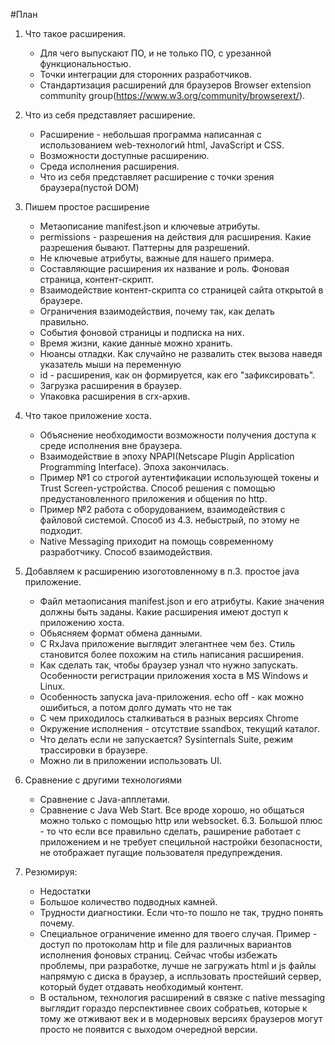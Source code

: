 #План 

1. Что такое расширения.
    * Для чего выпускают ПО, и не только ПО, с урезанной функциональностью.
    * Точки интеграции для сторонних разработчиков.
    * Стандартизация расширений для браузеров Browser extension community group(https://www.w3.org/community/browserext/).

2. Что из себя представляет расширение.
    * Расширение - небольшая программа написанная с использованием web-технологий html, JavaScript и CSS.
    * Возможности доступные расширению.  
    * Среда исполнения расширения.
    * Что из себя представляет расширение с точки зрения браузера(пустой DOM)  

3. Пишем простое расширение
    * Метаописание manifest.json и ключевые атрибуты.
    * permissions - разрешения на действия для расширения. Какие разрешения бывают. Паттерны для разрешений.
    * Не ключевые атрибуты, важные для нашего примера.
    * Составляющие расширения их название и роль. Фоновая страница, контент-скрипт.
    * Взаимодействие контент-скрипта со страницей сайта открытой в браузере.
    * Ограничения взаимодействия, почему так, как делать правильно.
    * События фоновой страницы и подписка на них.
    * Время жизни, какие данные можно хранить.
    * Нюансы отладки. Как случайно не развалить стек вызова наведя указатель мыши на переменную
    * id - расширения, как он формируется, как его "зафиксировать".
    * Загрузка расширения в браузер.
    * Упаковка расширения в crx-архив.

4.	Что такое приложение хоста.
    * Объяснение необходимости возможности получения доступа к среде исполнения вне браузера.
    * Взаимодействие в эпоху NPAPI(Netscape Plugin Application Programming Interface). Эпоха закончилась.
    * Пример №1 со строгой аутентификации использующей токены и Trust Screen-устройства. Способ решения с помощью предустановленного приложения и общения по http.
    * Пример №2 работа с оборудованием, взаимодействия с файловой системой. Способ из 4.3. небыстрый, по этому не подходит.
    * Native Messaging приходит на помощь современному разработчику. Способ взаимодействия.      

5. Добавляем к расширению изоготовленному в п.3. простое java приложение.
    * Файл метаописания manifest.json и его атрибуты. Какие значения должны быть заданы. Какие расширения имеют доступ к приложению хоста.
    * Обьясняем формат обмена данными.
    * С RxJava приложение выглядит элегантнее чем без. Стиль становится более похожим на стиль написания расширения.
    * Как сделать так, чтобы браузер узнал что нужно запускать. Особенности регистрации приложения хоста в MS Windows и Linux.
    * Особенность запуска java-приложения. echo off - как можно ошибиться, а потом долго думать что не так
    * С чем приходилось сталкиваться в разных версиях Chrome
    * Окружение исполнения - отсутствие ssandbox, текущий каталог.
    * Что делать если не запускается? Sysinternals Suite, режим трассировки в браузере.
    * Можно ли в приложении использовать UI.

6.	Сравнение с другими технологиями
    * Сравнение с Java-апплетами.
    * Сравнение с Java Web Start. Все вроде хорошо, но общаться можно только с помощью http или websocket. 6.3. Большой плюс - то что если все правильно сделать, раширение работает с приложением и не требует специльной настройки безопасности, не отображает пугащие пользователя предупреждения. 

7. Резюмируя:
    * Недостатки
    * Большое количество подводных камней.
    * Трудности диагностики. Если что-то пошло не так, трудно понять почему.
    * Специальное ограничение именно для твоего случая. Пример - доступ по протоколам http и file для различных вариантов исполнения фоновых страниц. Сейчас чтобы избежать проблемы, при разработке, лучше не загружать html и js файлы напрямую с диска в браузер, а испльзовать простейший сервер, который будет отдавать необходимый контент. 
    * В остальном, технология расширений в связке с native messaging выглядит гораздо перспективнее своих собратьев, которые к тому же отживают век и в модерновых версиях браузеров могут просто не появится с выходом очередной версии. 